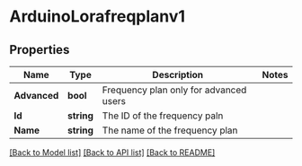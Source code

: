 # ArduinoLorafreqplanv1

## Properties

Name | Type | Description | Notes
------------ | ------------- | ------------- | -------------
**Advanced** | **bool** | Frequency plan only for advanced users | 
**Id** | **string** | The ID of the frequency paln | 
**Name** | **string** | The name of the frequency plan | 

[[Back to Model list]](../README.md#documentation-for-models) [[Back to API list]](../README.md#documentation-for-api-endpoints) [[Back to README]](../README.md)


